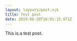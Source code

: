 ```yaml
---
layout: layouts/post.njk
title: Test post
date: 2019-06-20T16:01:15.071Z
---
```

This is a test post.
